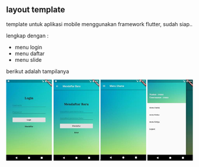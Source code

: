## layout template

template untuk aplikasi mobile menggunakan framework flutter, sudah siap..

lengkap dengan : 

* menu login
* menu daftar
* menu slide



berikut adalah tampilanya


![GitHub Logo](app.jpg)